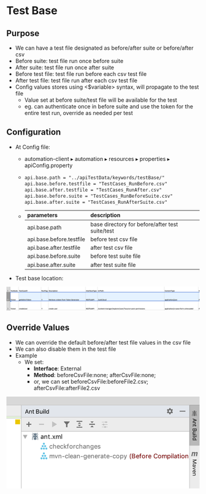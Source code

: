 # Test Base

## Purpose

* We can have a test file designated as before/after suite or before/after csv
* Before suite: test file run once before suite
* After suite: test file run once after suite
* Before test file: test file run before each csv test file
* After test file: test file run after each csv test file
* Config values stores using &lt;$variable&gt; syntax, will propagate to the test file
  * Value set at before suite/test file will be available for the test
  * eg. can authenticate once in before suite and use the token for the entire test run, override as needed per test

## Configuration

* At Config file:

  * automation-client⁩ ▸ ⁨automation⁩ ▸ ⁨resources⁩ ▸ properties ▸ apiConfig.property
  * ```text
    api.base.path = "../apiTestData/keywords/testBase/"
    api.base.before.testfile = "TestCases_RunBefore.csv"
    api.base.after.testfile = "TestCases_RunAfter.csv"
    api.base.before.suite = "TestCases_RunBeforeSuite.csv"
    api.base.after.suite = "TestCases_RunAfterSuite.csv"
    ```

  * | parameters | description |
    | :--- | :--- |
    | api.base.path | base directory for before/after test suite/test |
    | api.base.before.testfile | before test csv file |
    | api.base.after.testfile | after test csv file |
    | api.base.before.suite | before test suite file |
    | api.base.after.suite | after test suite file |

* Test base location:

![](../../../.gitbook/assets/image%20%2880%29.png)

## Override Values

* We can override the default before/after test file values in the csv file 
* We can also disable them in the test file
* Example
  * We set:
    * **Interface**: External
    * **Method**: beforeCsvFile:none; afterCsvFile:none;
    * or, we can set beforeCsvFile:beforeFile2.csv; afterCsvFile:afterFile2.csv

![](../../../.gitbook/assets/image%20%2821%29.png)

